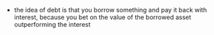 - the idea of debt is that you borrow something and pay it back with interest, because you bet on the value of the borrowed asset outperforming the interest